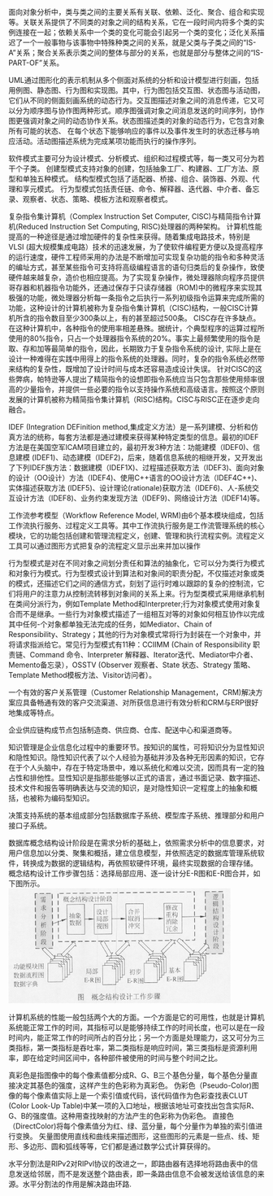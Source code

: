 面向对象分析中，类与类之间的主要关系有关联、依赖、泛化、聚合、组合和实现等。关联关系提供了不同类的对象之间的结构关系，它在一段时间内将多个类的实例连接在一起；依赖关系中一个类的变化可能会引起另一个类的变化；泛化关系描迟了一个一般事物与该事物中特殊种类之间的关系，就是父类与子类之间的“IS-A”关系；聚合关系表示类之间的整体与部分的关系，也就是部分与整体之间的“IS-PART-OF”关系。

UML通过图形化的表示机制从多个侧面对系统的分析和设计模型进行刻画，包括用例图、静态图、行为图和实现图。其中，行为图包括交互图、状态图与活动图，它们从不同的侧面刻画系统的动态行为。交互图描述对象之间的消息传递，它又可以分为顺序图与协作图两种形式。顺序图强调对象之间消息发送的时间序列，协作图更强调对象之间的动态协作关系。状态图描述类的对象的动态行为，它包含对象所有可能的状态、 
在每个状态下能够响应的事件以及事件发生时的状态迁移与响应活动。活动图描述系统为完成某项功能而执行的操作序列。

软件模式主要可分为设计模式、分析模式、组织和过程模式等，每一类又可分为若干个子类。
创建型模式支持对象的创建，包括抽象工厂、构建器、工厂方法、原型和单独五种模式。
结构型模式包括了适配器、桥接、组合、装饰器、外观、代理和享元模式。 
行为型模式包括责任链、命令、解释器、迭代器、中介者、备忘录、观察者、状态、策略、模板方法和观察者模式。
 
 复杂指令集计算机（Complex Instruction Set Computer, CISC)与精简指令计算机(Reduced Instruction Set Computing, RISC)处理器的两种架构。
计算机性能提高的一种途径是通过增加硬件的复杂性来获得。随着集成电路技术，特别是VLSI (超大规模集成电路）技术的迅速发展，为了使软件编程更方便以及提高程序的运行速度，硬件工程师采用的办法是不断增加可实现复杂功能的指令和多种灵活的编址方式，甚至某些指令可支持将高级编程语言的语句归类后的复杂操作，致使硬件越来越复杂，造价也相应提高。为了实现复杂操作，微处理器除向程序员提供哥存器和机器指令功能外，还通过保存于只读存储器（ROM)中的微程序来实现其极强的功能，微处理器分析每一条指令之后执行一系列初级指令运算来完成所需的功能，这种设计的计算机被称为复杂指令集计算机（CISC)结构，一般CISC计算机所含的指令数目至少300条以上，有的甚至超过500条。
CISC存在许多缺点。在这种计算机中，各种指令的使用率相差悬殊。据统计，个典型程序的运算过程所使用的80%指令，只占一个处理器指令系统的20%。事实上最频繁使用的指令是取、存和加等最简单的指令，因此，长期致力于复杂指令系统的设计, 实际上是在设计一种难得在实践中用得上的指令系统的处理器。同时，复杂的指令系统必然带来结构的复杂性，既增加了设计时间与成本还容易造成设计失误。
针对CISC的这些弊病，帕特逊等人提出了精简指令的设想即指令系统应当只包含那些使用频率很高的少量指令，并提供一些必要的指令以支持操作系统和高级语言。按照这个原则发展的计算机被称为精简指令集计算机（RISC)结构。CISC与RISC正在逐步走向融合。


IDEF (Integration DEFinition method,集成定义方法）是一系列建模、分析和仿真方法的统称，每套方法都是通过建模来获得某种特定类型的信息。最初的IDEF方法是在美国空军ICAM项目建立的，最初开发3种方法：功能建模（IDEF0)、信息建模 (IDEF1)、动态建模（IDEF2)，后来，随着信息系统的相继开发，又开发出了下列IDEF族方法：数据建模（IDEF1X)、过程描述获取方法（IDEF3)、面向对象的设计（OO设计）方法（IDEF4)、使用C++语言的OO设计方法（IDEF4C++)、实体描述获取方法 (IDEF5)、设计理论(rationale)获取方法（IDEF6)、人-系统交互设计方法（IDEF8)、业务约束发现方法（IDEF9)、网络设计方法（IDEF14)等。
 

 工作流参考模型（Workflow Reference Model, WRM)由6个基本模块组成，包括工作流执行服务、过程定义工具等。其中工作流执行服务是工作流管理系统的核心模块，它的功能包括创建和管理流程定义，创建、管理和执行流程实例。流程定义工具可以通过图形方式把复杂的流程定义显示出来并加以操作

 行为型模式是对在不同对象之间划分责任和算法的抽象化，它可以分为类行为模式和对象行为模式。行为型模式设计到算法和对象间的职责分配，不仅描述对象或类的模式，还描述它们之间的通信方式，刻划了运行时难以跟踪的复杂的控制流，它们将用户的注意力从控制流转移到对象间的关系上来。行为型类模式采用继承机制在类间分派行为，例如Template Method和Interpreter;行为对象模式使用对象复合而不是继承。一些行为对象模式描述了一组相互对等的对象如何相互协作以完成其中任何-个对象都单独无法完成的任务，如Mediator、Chain of Responsibility、Strategy；其他的行为对象模式常将行为封装在一个对象中，并将请求指派给它。常见行为型模式有11种：CCIIMM (Chain of Responsibility 职责链、Command 命令、Interpreter 解释器、Iterator迭代、Mediator中介者、Memento备忘录），OSSTV (Observer 观察者、State 状态、Strategy 策略、Template Method模板方法、Visitor访问者）。


一个有效的客户关系管理（Customer Relationship Management，CRM)解决方案应具备畅通有效的客户交流渠道、对所获信息进行有效分析和CRM与ERP很好地集成等特点。


企业供应链构成节点包括制造商、供应商、仓库、配送中心和渠道商等。

知识管理是企业信息化过程中的重要环节。按知识的属性，可将知识分为显性知识和隐性知识。隐性知识代表了以个人经验为基础并涉及各种无形因素的知识，它存在于个人头脑中，存在于特定场景中，难以系统化和难以交流，因而具有一定的独占性和排他性。显性知识是指那些能够以正式的语言，通过书面记录、数字描述、技术文件和报告等明确表达与交流的知识，是对隐性知识一定程度上的抽象和概括，也被称为编码型知识。
 

决策支持系统的基本组成部分包括数据库子系统、模型库子系统、推理部分和用户接口子系统。

数据库概念结构设计阶段是在需求分析的基础上，依照需求分析中的信息要求，对用户信息加以分类、聚集和概括，建立信息模型，并依照选定的数据库管理系统软件，转换成为数据的逻辑结构，再依照软硬件环境，最终实现数据的合理存储。
概念结构设计工作步骤包括：选择局部应用、逐一设计分E-R图和E-R图合并，如下图所示。 
![../../images/76457476.png](../../images/76457476.png)


计算机系统的性能一般包括两个大的方面。一个方面是它的可用性，也就是计算机系统能正常工作的时间，其指标可以是能够持续工作的时间长度，也可以是在一段时间内，能正常工作的时间所占的百分比；另一个方面是处理能力，这又可分为三类指标，第一类指标是吞吐率，第二类指标是响应时间，第三类指标是资源利用率，即在给定时间区间中，各种部件被使用的时间与整个时间之比。


真彩色是指图像中的每个像素值都分成R、G、B三个基色分量，每个基色分量直接决定其基色的强度，这样产生的色彩称为真彩色。
伪彩色（Pseudo-Color)图像的每个像素值实际上是一个索引值或代码，该代码值作为色彩查找表CLUT (Color Look-Up Table)中某一项的入口地址，根据该地址可查找出包含实际R、G、B的强度值。这种用查找映射的方法产生的色彩称为伪彩色。
直接色（DirectColor)将每个像素值分为红、绿、蓝分量，每个分量作为单独的索引值进行变换。
矢量图使用直线和曲线来描述图形，这些图形的元素是一些点、线、矩形、多边形、圆和弧线等等，它们都是通过数学公式计算获得的。

水平分割法是RlPv2对RIPvl协议的改进之一，即路由器有选择地将路由表中的信息发送给邻居，而不是发送整个路由表，即一条路由信息不会被发送给该信息的来源。水平分割法的作用是解决路由环路.